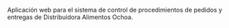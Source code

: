 Aplicación web para el sistema de control de procedimientos de pedidos y entregas de Distribuidora Alimentos Ochoa.
